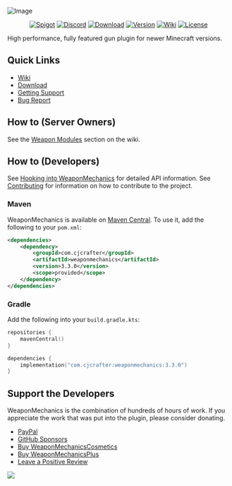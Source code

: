 ![Image](https://user-images.githubusercontent.com/18332343/188478631-ecccb1a6-51aa-4f9c-bfa6-de666c2658d9.png)  
<div align="center">

  [![Spigot](https://img.shields.io/badge/-Spigot-orange?logo=data%3Aimage%2Fx-icon%3Bbase64%2CAAABAAEAEBAQAAAAAAAoAQAAFgAAACgAAAAQAAAAIAAAAAEABAAAAAAAgAAAAAAAAAAAAAAAEAAAAAAAAAAAAAAAAND%2FAOhGOgA%2F6OIAAAAAAAAAAAAAAAAAAAAAAAAAAAAAAAAAAAAAAAAAAAAAAAAAAAAAAAAAAAAAAAAAAAAAAAAAAiAAAAAAAAACIAAAAAAAAAIgAAAAAAAAAAAAAAAAAAABEAAAAzMQABEQAAARMzEBERARERETMxERAAAAARMzEAAAAAAAETMwAAAAAAABEwAAAAAAAAERAAAAAAAAABAAAAAAAAAAEAAAAAAAAAAAAAAAAAAAAAAAAAD%2F%2BQAA%2F%2FkAAP%2F5AAD%2F8AAA%2BDAAAPAgAAAAAAAAAAEAAAADAADwDwAA%2FB8AAPwfAAD8HwAA%2Fj8AAP4%2FAADwBwAA)](https://www.spigotmc.org/resources/99913/)
  [![Discord](https://img.shields.io/discord/306158221473742848.svg?label=&logo=discord&logoColor=ffffff&color=7389D8&labelColor=6A7EC2)](https://discord.gg/ERVgpfg)
  [![Download](https://img.shields.io/github/downloads/WeaponMechanics/MechanicsMain/total?color=green)](https://github.com/WeaponMechanics/MechanicsMain/releases/latest)
  [![Version](https://img.shields.io/github/v/release/WeaponMechanics/MechanicsMain?include_prereleases&label=version)](https://github.com/WeaponMechanics/MechanicsMain/releases/latest)
  [![Wiki](https://img.shields.io/badge/-wiki%20-blueviolet)](https://cjcrafter.gitbook.io/weaponmechanics/)
  [![License](https://img.shields.io/github/license/WeaponMechanics/MechanicsMain)](https://github.com/WeaponMechanics/MechanicsMain/blob/master/LICENSE)

</div>


High performance, fully featured gun plugin for newer Minecraft versions.

## Quick Links
* [Wiki](https://cjcrafter.gitbook.io/weaponmechanics/)
* [Download](https://github.com/WeaponMechanics/MechanicsMain/releases/latest)
* [Getting Support](https://discord.gg/ERVgpfg)
* [Bug Report](https://github.com/WeaponMechanics/MechanicsMain/issues/new/choose)

## How to (Server Owners)
See the [Weapon Modules](https://cjcrafter.gitbook.io/weaponmechanics/weapon-modules) section on the wiki.

## How to (Developers)
See [Hooking into WeaponMechanics](https://cjcrafter.gitbook.io/weaponmechanics/developer-api) for detailed API information.
See [Contributing]() for information on how to contribute to the project.

### Maven
WeaponMechanics is available on [Maven Central](https://central.sonatype.com/artifact/com.cjcrafter/weaponmechanics). 
To use it, add the following to your `pom.xml`:
```xml
<dependencies>
    <dependency>
        <groupId>com.cjcrafter</groupId>
        <artifactId>weaponmechanics</artifactId>
        <version>3.3.0</version>
        <scope>provided</scope>
    </dependency>
</dependencies>
```

### Gradle
Add the following into your `build.gradle.kts`:
```kotlin
repositories {
    mavenCentral()
}

dependencies {
    implementation("com.cjcrafter:weaponmechanics:3.3.0")
}
```

## Support the Developers
WeaponMechanics is the combination of hundreds of hours of work. If you appreciate
the work that was put into the plugin, please consider donating.

* [PayPal](https://www.paypal.com/paypalme/cjcrafter)
* [GitHub Sponsors]()
* [Buy WeaponMechanicsCosmetics](https://www.spigotmc.org/resources/104539/)
* [Buy WeaponMechanicsPlus](https://www.spigotmc.org/resources/113789/)
* [Leave a Positive Review](https://www.spigotmc.org/resources/99913/reviews)


[![](https://bstats.org/signatures/bukkit/WeaponMechanics.svg)](https://bstats.org/plugin/bukkit/WeaponMechanics/14323)
